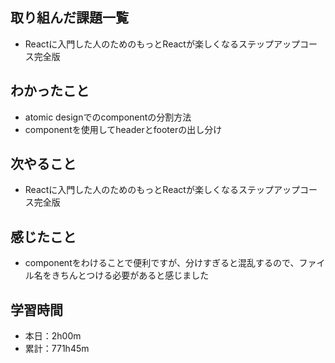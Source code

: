 ## 取り組んだ課題一覧
- Reactに入門した人のためのもっとReactが楽しくなるステップアップコース完全版
## わかったこと
- atomic designでのcomponentの分割方法
- componentを使用してheaderとfooterの出し分け
## 次やること
- Reactに入門した人のためのもっとReactが楽しくなるステップアップコース完全版
## 感じたこと
- componentをわけることで便利ですが、分けすぎると混乱するので、ファイル名をきちんとつける必要があると感じました
## 学習時間
- 本日：2h00m
- 累計：771h45m
